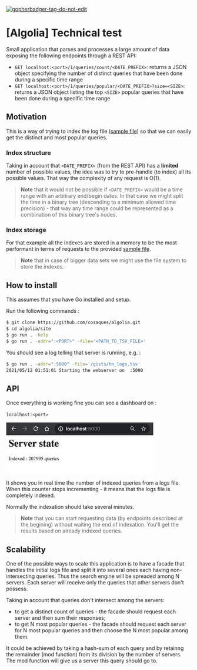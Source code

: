 <a href='https://github.com/jpoles1/gopherbadger' target='_blank'>![gopherbadger-tag-do-not-edit](https://img.shields.io/badge/Go%20Coverage-95%25-brightgreen.svg?longCache=true&style=flat)</a>

# [Algolia] Technical test

Small application that parses and processes a large amount of data exposing the following endpoints through a REST API:

* `GET localhost:<port>/1/queries/count/<DATE_PREFIX>`: returns a JSON object specifying the number of distinct queries that have been done during a specific time range
* `GET localhost:<port>/1/queries/popular/<DATE_PREFIX>?size=<SIZE>`: returns a JSON object listing the top `<SIZE>` popular queries that have been done during a specific time range

## Motivation

This is a way of trying to index the log file ([sample file](https://www.dropbox.com/s/duv704waqjp3tu1/hn_logs.tsv.gz?dl=0)) so that we can easily get the distinct and most popular queries.

### Index structure

Taking in account that `<DATE_PREFIX>` (from the REST API) has a  **limited** number of possible values, the idea was to try to pre-handle (to index) all its possible values. That way the complexity of any request is O(1).

> **Note** that it would not be possible if `<DATE_PREFIX>` would be a time range with an arbitrary end/begin dates. In that case we might split the time in a binary tree (descending to a minimum allowed time precision) - that way any time range could be represented as a combination of this binary tree's nodes.

### Index storage

For that example all the indexes are stored in a memory to be the most performant in terms of requests to the provided [sample file](https://www.dropbox.com/s/duv704waqjp3tu1/hn_logs.tsv.gz?dl=0).

> **Note** that in case of bigger data sets we might use the file system to store the indexes.

## How to install

This assumes that you have Go installed and setup.

Run the following commands :

```bash
$ git clone https://github.com/cosaques/algolia.git
$ cd algolia/site
$ go run . -help
$ go run . -addr=":<PORT>" -file='<PATH_TO_TSV_FILE>'
```

You should see a log telling that server is running, e.g. :
```bash
$ go run . -addr=":5000" -file='/gists/hn_logs.tsv'
2021/05/12 01:51:01 Starting the webserver on  :5000
```

## API

Once everything is working fine you can see a dashboard on :

`localhost:<port>`

![Index Dashboard](https://github.com/cosaques/algolia/blob/main/site/img/dashboard.png)

It shows you in real time the number of indexed queries from a logs file. When this counter stops incrementing - it means that the logs file is completely indexed.

Normally the indexation should take several minutes.

> **Note** that you can start requesting data (by endpoints described at the begining) without waiting the end of indexation. You'll get the results based on already indexed queries.

## Scalability

One of the possible ways to scale this application is to have a facade that handles the initial logs file and split it into several ones each having non-intersecting queries. Thus the search engine will be spreaded among N servers. Each server will receive only the queries that other servers don't possess.

Taking in account that queries don't intersect among the servers:

* to get a distinct count of queries - the facade should request each server and then sum their responses;
* to get N most popular queries - the facade should request each server for N most popular queries and then choose the N most popular among them.

It could be achieved by taking a hash-sum of each query and by retainng the remainder (mod function) from its division by the number of servers. The mod function will give us a server this query should go to.

